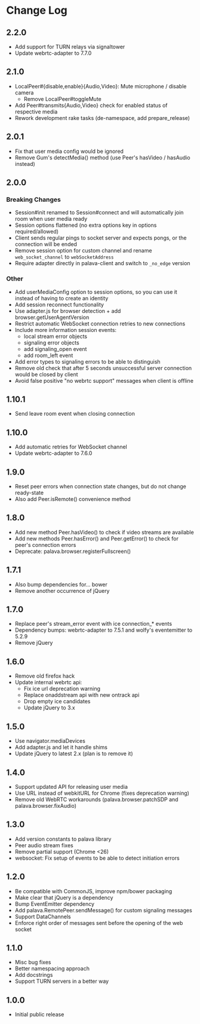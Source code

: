 # Change Log

## 2.2.0

* Add support for TURN relays via signaltower
* Update webrtc-adapter to 7.7.0

## 2.1.0

* LocalPeer#{disable,enable}{Audio,Video}: Mute microphone / disable camera
  * Remove LocalPeer#toggleMute
* Add Peer#transmits{Audio,Video} check for enabled status of respective media
* Rework development rake tasks (de-namespace, add prepare_release)

## 2.0.1

* Fix that user media config would be ignored
* Remove Gum's detectMedia() method (use Peer's hasVideo / hasAudio instead)

## 2.0.0

### Breaking Changes

* Session#init renamed to Session#connect and will automatically join room when user media ready
* Session options flattened (no extra options key in options required/allowed)
* Client sends regular pings to socket server and expects pongs, or the connection will be ended
* Remove session option for custom channel and rename `web_socket_channel` to `webSocketAddress`
* Require adapter directly in palava-client and switch to `_no_edge` version

### Other

* Add userMediaConfig option to session options, so you can use it instead of having to create
  an identity
* Add session reconnect functionality
* Use adapter.js for browser detection + add browser.getUserAgentVersion
* Restrict automatic WebSocket connection retries to new connections
* Include more information session events:
  * local stream error objects
  * signaling error objects
  * add signaling_open event
  * add room_left event
* Add error types to signaling errors to be able to distinguish
* Remove old check that after 5 seconds unsuccessful server connection would be closed by client
* Avoid false positive "no webrtc support" messages when client is offline

## 1.10.1

* Send leave room event when closing connection

## 1.10.0

* Add automatic retries for WebSocket channel
* Update webrtc-adapter to 7.6.0

## 1.9.0

* Reset peer errors when connection state changes, but do not change ready-state
* Also add Peer.isRemote() convenience method

## 1.8.0

* Add new method Peer.hasVideo() to check if video streams are available
* Add new methods Peer.hasError() and Peer.getError() to check for peer's connection errors
* Deprecate: palava.browser.registerFullscreen()

## 1.7.1

* Also bump dependencies for... bower
* Remove another occurrence of jQuery

## 1.7.0

* Replace peer's stream_error event with ice connection_\* events
* Dependency bumps: webrtc-adapter to 7.5.1 and wolfy's eventemitter to 5.2.9
* Remove jQuery

## 1.6.0

* Remove old firefox hack
* Update internal webrtc api:
  * Fix ice url deprecation warning
  * Replace onaddstream api with new ontrack api
  * Drop empty ice candidates
  * Update jQuery to 3.x

## 1.5.0

* Use navigator.mediaDevices
* Add adapter.js and let it handle shims
* Update jQuery to latest 2.x (plan is to remove it)

## 1.4.0

* Support updated API for releasing user media
* Use URL instead of webkitURL for Chrome (fixes deprecation warning)
* Remove old WebRTC workarounds (palava.browser.patchSDP and palava.browser.fixAudio)

## 1.3.0

* Add version constants to palava library
* Peer audio stream fixes
* Remove partial support (Chrome <26)
* websocket: Fix setup of events to be able to detect initiation errors


## 1.2.0

* Be compatible with CommonJS, improve npm/bower packaging
* Make clear that jQuery is a dependency
* Bump EventEmitter dependency
* Add palava.RemotePeer.sendMessage() for custom signaling messages
* Support DataChannels
* Enforce right order of messages sent before the opening of the web socket


## 1.1.0

* Misc bug fixes
* Better namespacing approach
* Add docstrings
* Support TURN servers in a better way


## 1.0.0

* Initial public release
